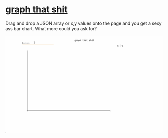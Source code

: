 # [graph that shit](http://abrokwa.org/graph-that-shit/)

Drag and drop a JSON array or x,y values onto the page and you get a sexy ass bar chart. What more could you ask for?

![](/example.gif)
